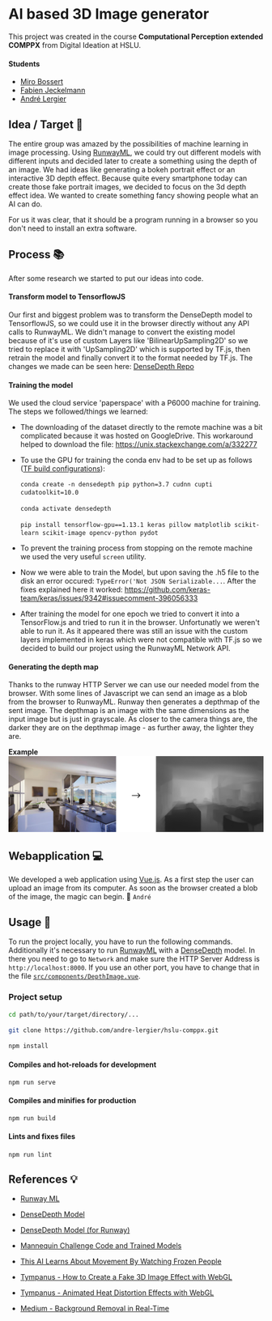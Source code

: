 # AI based 3D Image generator
This project was created in the course **Computational Perception extended COMPPX** from Digital Ideation at HSLU.

#### Students
* [Miro Bossert](https://github.com/mirobossert)
* [Fabien Jeckelmann](https://github.com/fabjeck)
* [André Lergier](https://github.com/andre-lergier)

## Idea / Target :dart:
The entire group was amazed by the possibilities of machine learning in image processing. Using [RunwayML](https://runwayml.com/), we could try out different models with different inputs and decided later to create a something using the depth of an image. We had ideas like generating a bokeh portrait effect or an interactive 3D depth effect.
Because quite every smartphone today can create those fake portrait images, we decided to focus on the 3d depth effect idea. We wanted to create something fancy showing people what an AI can do.

For us it was clear, that it should be a program running in a browser so you don't need to install an extra software.

## Process :books:
After some research we started to put our ideas into code.

#### Transform model to TensorflowJS
Our first and biggest problem was to transform the DenseDepth model to TensorflowJS, so we could use it in the browser directly without any API calls to RunwayML. We didn't manage to convert the existing model because of it's use of custom Layers like 'BilinearUpSampling2D' so we tried to replace it with 'UpSampling2D' which is supported by TF.js, then retrain the model and finally convert it to the format needed by TF.js. The changes we made can be seen here: [DenseDepth Repo](https://github.com/mirobossert/DenseDepth)

#### Training the model
We used the cloud service 'paperspace' with a P6000 machine for training. The steps we followed/things we learned:
* The downloading of the dataset directly to the remote machine was a bit complicated because it was hosted on GoogleDrive. This workaround helped to download the file: https://unix.stackexchange.com/a/332277
* To use the GPU for training the conda env had to be set up as follows ([TF build configurations](https://www.tensorflow.org/install/source#tested_build_configurations)):

  ```shell
  conda create -n densedepth pip python=3.7 cudnn cupti cudatoolkit=10.0

  conda activate densedepth

  pip install tensorflow-gpu==1.13.1 keras pillow matplotlib scikit-learn scikit-image opencv-python pydot
  ```

* To prevent the training process from stopping on the remote machine we used the very useful `screen` utility.
* Now we were able to train the Model, but upon saving the .h5 file to the disk an error occured: `TypeError('Not JSON Serializable...`. After the fixes explained here it worked: https://github.com/keras-team/keras/issues/9342#issuecomment-396056333
* After training the model for one epoch we tried to convert it into a TensorFlow.js and tried to run it in the browser. Unfortunatly we weren't able to run it. As it appeared there was still an issue with the custom layers implemented in keras which were not compatible with TF.js so we decided to build our project using the RunwayML Network API.

#### Generating the depth map
Thanks to the runway HTTP Server we can use our needed model from the browser.
With some lines of Javascript we can send an image as a blob from the browser to RunwayML. Runway then generates a depthmap of the sent image. The depthmap is an image with the same dimensions as the input image but is just in grayscale. As closer to the camera things are, the darker they are on the depthmap image - as further away, the lighter they are.

**Example**
![Example Image Depthmap](./doc/depthmap-example.png)

## Webapplication :computer:
We developed a web application using [Vue.js](https://vuejs.org/).
As a first step the user can upload an image from its computer. As soon as the browser created a blob of the image, the magic can begin. :tada:
`André`

## Usage :electric_plug:
To run the project locally, you have to run the following commands.
Additionally it's necessary to run [RunwayML](https://runwayml.com/) with a [DenseDepth](https://github.com/agermanidis/DenseDepth) model. In there you need to go to `Network` and make sure the HTTP Server Address is `http://localhost:8000`. If you use an other port, you have to change that in the file [`src/components/DepthImage.vue`](src/components/DepthImage.vue).

### Project setup
```sh
cd path/to/your/target/directory/...
```
```sh
git clone https://github.com/andre-lergier/hslu-comppx.git
```
```sh
npm install
```

#### Compiles and hot-reloads for development
```
npm run serve
```

#### Compiles and minifies for production
```
npm run build
```

#### Lints and fixes files
```
npm run lint
```

## References :bulb:
* [Runway ML](https://runwayml.com/)
* [DenseDepth Model](https://github.com/ialhashim/DenseDepth)
* [DenseDepth Model (for Runway)](https://github.com/agermanidis/DenseDepth)

* [Mannequin Challenge Code and Trained Models](https://github.com/google/mannequinchallenge)
* [This AI Learns About Movement By Watching Frozen People](https://www.youtube.com/watch?v=prMk6Znm4Bc)
* [Tympanus - How to Create a Fake 3D Image Effect with WebGL](https://tympanus.net/codrops/2019/02/20/how-to-create-a-fake-3d-image-effect-with-webgl/)
* [Tympanus - Animated Heat Distortion Effects with WebGL](https://tympanus.net/codrops/2016/05/03/animated-heat-distortion-effects-webgl/)
* [Medium - Background Removal in Real-Time](https://medium.com/@jmlbeaujour/real-time-matting-of-webcam-video-on-the-browser-part-1-2c71a330ed08#7a95)
